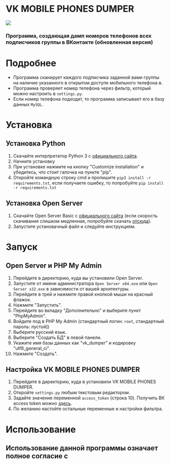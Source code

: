 # VK MOBILE PHONES DUMPER
<a href="https://python.org"><img src="https://img.shields.io/badge/python-3-green.svg" /></a>
### Программа, создающая дамп номеров телефонов всех подписчиков группы в ВКонтакте (обновленная версия)

# Подробнее
* Программа сканирует каждого подписчика заданной вами группы на наличие указанного в открытом доступе мобильного телефона в.
* Программа проверяет номер телефона через фильтр, который можно настроить в ```settings.py```.
* Если номер телефона подходит, то программа записывает его в базу данных ```MySQL```.

# Установка
## Установка Python
1. Скачайте интерпретатор Python 3 с <a href="https://python.org">официального сайта</a>.
2. Начните установку
3. При установке нажмите на кнопку "Customize installation" и убедитесь, что стоит галочка на пункте "pip".
4. Откройте командную строку cmd и пропишите ```pip3 install -r requirements.txt```, если получаете ошибку, то попробуйте ```pip install  -r requirements.txt```
## Установка Open Server
1. Скачайте Open Server Basic с <a href="https://ospanel.io/">официального сайта</a> (если скорость скачивания слишком медленная, попробуйте скачать  <a href="https://soft.mydiv.net/win/files-OpenServer.html">отсюда</a>).
2. Запустите установачный файл и следуйте инструкциям.
# Запуск
## Open Server и PHP My Admin
1. Перейдите в директорию, куда вы установили Open Server.
2. Запустите от имени администратора ```Open Server x64.exe``` или ```Open Server x32.exe``` в зависимости от вашей архитектуры.
3. Перейдите в трей и нажмите правой кнопкой мыши на красный флажок.
4. Нажмите "Запустить".
5. Перейдите во вкладку "Дополнительно" и выберите пункт "PhpMyAdmin".
6. Войдите под в PHP My Admin (стандартный логин: ```root```, стандартный пароль: пустой])
7. Выберите русский язык.
8. Выберите "Создать БД" в левой панели.
9. Укажите имя базы данных как "vk_dumper" и кодировку "utf8_general_ci".
10. Нажмите "Создать".
## Настройка VK MOBILE PHONES DUMPER
1. Перейдите в директорию, куда в установили VK MOBILE PHONES DUMPER.
2. Откройте ```settings.py``` любым текстовым редактором.
3. Задайте значение переменной ```access_token``` (строка 10). Получить ВК access token можно <a href="https://vkhost.github.io/">здесь</a>.
4. По желанию настойте остальные переменные и настройки фильтра.

# Использование
## Использование данной программы означает полное согласие с 
